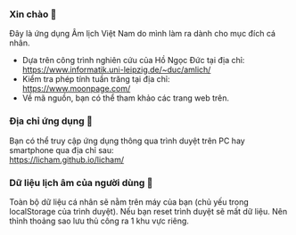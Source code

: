 ### Xin chào 👋
Đây là ứng dụng Âm lịch Việt Nam do mình làm ra dành cho mục đích cá nhân.
- Dựa trên công trình nghiên cứu của Hồ Ngọc Đức tại địa chỉ:  
https://www.informatik.uni-leipzig.de/~duc/amlich/
- Kiểm tra phép tính tuần trăng tại địa chỉ:  
https://www.moonpage.com/
- Về mã nguồn, bạn có thể tham khảo các trang web trên.

### Địa chỉ ứng dụng 🚀
Bạn có thể truy cập ứng dụng thông qua trình duyệt trên PC hay smartphone qua địa chỉ sau:  
https://licham.github.io/licham/

### Dữ liệu lịch âm của người dùng 📆
Toàn bộ dữ liệu cá nhân sẽ nằm trên máy của bạn (chủ yếu trong localStorage của trình duyệt).
Nếu bạn reset trình duyệt sẽ mất dữ liệu. Nên thỉnh thoảng sao lưu thủ công ra 1 khu vực riêng.

<!--
**licham/licham** is a ✨ _special_ ✨ repository because its `README.md` (this file) appears on your GitHub profile.

Here are some ideas to get you started:

- 🔭 I’m currently working on ...
- 🌱 I’m currently learning ...
- 👯 I’m looking to collaborate on ...
- 🤔 I’m looking for help with ...
- 💬 Ask me about ...
- 📫 How to reach me: ...
- 😄 Pronouns: ...
- ⚡ Fun fact: ...
-->
